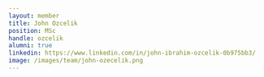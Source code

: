 ```yaml
---
layout: member
title: John Ozcelik
position: MSc
handle: ozcelik
alumni: true
linkedin: https://www.linkedin.com/in/john-ibrahim-ozcelik-0b975bb3/
image: /images/team/john-ozecelik.png
---
```

